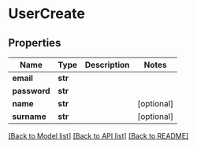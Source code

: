 # UserCreate

## Properties
Name | Type | Description | Notes
------------ | ------------- | ------------- | -------------
**email** | **str** |  | 
**password** | **str** |  | 
**name** | **str** |  | [optional] 
**surname** | **str** |  | [optional] 

[[Back to Model list]](../README.md#documentation-for-models) [[Back to API list]](../README.md#documentation-for-api-endpoints) [[Back to README]](../README.md)


